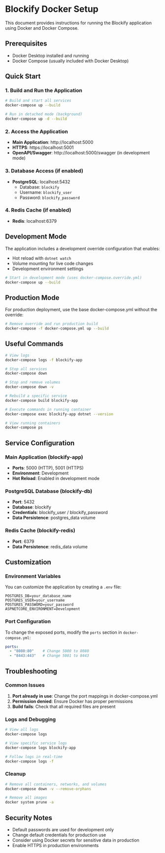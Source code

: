 # Blockify Docker Setup

This document provides instructions for running the Blockify application using Docker and Docker Compose.

## Prerequisites

- Docker Desktop installed and running
- Docker Compose (usually included with Docker Desktop)

## Quick Start

### 1. Build and Run the Application

```bash
# Build and start all services
docker-compose up --build

# Run in detached mode (background)
docker-compose up -d --build
```

### 2. Access the Application

- **Main Application**: http://localhost:5000
- **HTTPS**: https://localhost:5001
- **OpenAPI/Swagger**: http://localhost:5000/swagger (in development mode)

### 3. Database Access (if enabled)

- **PostgreSQL**: localhost:5432
  - Database: `blockify`
  - Username: `blockify_user`
  - Password: `blockify_password`

### 4. Redis Cache (if enabled)

- **Redis**: localhost:6379

## Development Mode

The application includes a development override configuration that enables:

- Hot reload with `dotnet watch`
- Volume mounting for live code changes
- Development environment settings

```bash
# Start in development mode (uses docker-compose.override.yml)
docker-compose up --build
```

## Production Mode

For production deployment, use the base docker-compose.yml without the override:

```bash
# Remove override and run production build
docker-compose -f docker-compose.yml up --build
```

## Useful Commands

```bash
# View logs
docker-compose logs -f blockify-app

# Stop all services
docker-compose down

# Stop and remove volumes
docker-compose down -v

# Rebuild a specific service
docker-compose build blockify-app

# Execute commands in running container
docker-compose exec blockify-app dotnet --version

# View running containers
docker-compose ps
```

## Service Configuration

### Main Application (blockify-app)
- **Ports**: 5000 (HTTP), 5001 (HTTPS)
- **Environment**: Development
- **Hot Reload**: Enabled in development mode

### PostgreSQL Database (blockify-db)
- **Port**: 5432
- **Database**: blockify
- **Credentials**: blockify_user / blockify_password
- **Data Persistence**: postgres_data volume

### Redis Cache (blockify-redis)
- **Port**: 6379
- **Data Persistence**: redis_data volume

## Customization

### Environment Variables

You can customize the application by creating a `.env` file:

```env
POSTGRES_DB=your_database_name
POSTGRES_USER=your_username
POSTGRES_PASSWORD=your_password
ASPNETCORE_ENVIRONMENT=Development
```

### Port Configuration

To change the exposed ports, modify the `ports` section in `docker-compose.yml`:

```yaml
ports:
  - "8080:80"    # Change 5000 to 8080
  - "8443:443"   # Change 5001 to 8443
```

## Troubleshooting

### Common Issues

1. **Port already in use**: Change the port mappings in docker-compose.yml
2. **Permission denied**: Ensure Docker has proper permissions
3. **Build fails**: Check that all required files are present

### Logs and Debugging

```bash
# View all logs
docker-compose logs

# View specific service logs
docker-compose logs blockify-app

# Follow logs in real-time
docker-compose logs -f
```

### Cleanup

```bash
# Remove all containers, networks, and volumes
docker-compose down -v --remove-orphans

# Remove all images
docker system prune -a
```

## Security Notes

- Default passwords are used for development only
- Change default credentials for production use
- Consider using Docker secrets for sensitive data in production
- Enable HTTPS in production environments
